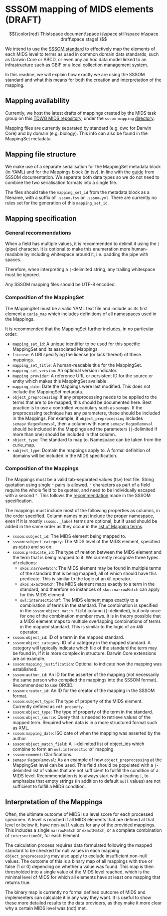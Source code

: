 # SSSOM mapping of MIDS elements (DRAFT)
$${\color{red} This\space document\space is\space still\space in\space draft\space stage! }$$

We intend to use the [SSSOM standard](https://w3id.org/sssom/spec) to effectively map the elements of each MIDS level to terms as used in common domain data standards, such as Darwin Core or ABCD, or even any ad hoc data model linked to an infrastructure such as GBIF or a local collection management system.

In this readme, we will explain how exactly we are using the SSSOM standard and what this means for both the creation and interpretation of the mapping.

## Mapping availability

Currently, we host the latest drafts of mappings created by the MIDS task group on this [TDWG MIDS repository](https://github.com/tdwg/mids), under the `sssom-mapping` [directory](https://github.com/tdwg/mids/tree/main/sssom-mapping).

Mapping files are currently separated by standard (e.g. dwc for Darwin Core) and by domain (e.g. biology). This info can also be found in the MappingSet metadata.

## Mapping file structure

We make use of a separate serialisation for the MappingSet metadata block (in YAML) and for the Mappings block (in tsv), in line with the [guide](https://mapping-commons.github.io/sssom/spec-formats-tsv/) from SSSOM documentation. We separate both data types so we do not need to combine the two serialisation formats into a single file.

The files should take the `mapping_set_id` from the metadata block as a filename, with a suffix of `.sssom.tsv` or `.sssom.yml`. There are currently no rules set for the generation of this `mapping_set_id`.

## Mapping specification
### General recommendations
When a field has multiple values, it is recommended to delimit it using the `|` (pipe) character. It is optional to make this enumeration more human-readable by including whitespace around it, i.e. padding the pipe with spaces.

Therefore, when interpreting a `|`-delimited string, any trailing whitespace must be ignored.

Any SSSOM mapping files should be UTF-8 encoded.

### Composition of the MappingSet
The MappingSet must be a valid YAML text file and include as its first element a `curie_map` which includes definitions of all namespaces used in the Mappings. 

It is recommended that the MappingSet further includes, in no particular order:

* `mapping_set_id`: A unique identifier to be used for this specific MappingSet and its associated Mappings.
* `license`: A URI specifying the license (or lack thereof) of these mappings.
* `mapping_set_title`: A human-readable title for the MappingSet.
* `mapping_set_version`: An optional version indicator.
* `mapping_provider`: A reference URL or persistent ID for the source or entity which makes this MappingSet available.
* `mapping_date`: Date the Mappings were last modified. This does not include the MappingSet metadata.
* `object_preprocessing`: If any preprocessing needs to be applied to the terms that are to be mapped, this should be documented here. Best practice is to use a controlled vocabulary such as `semapv`. If the preprocessing technique has any parameters, these should be included in the Mappings. For example, if `object_preprocessing` includes `semapv:RegexRemoval`, then a column with name `semapv:RegexRemoval` should be included in the Mappings and the parameters (` | `-delimited if more than one) should be included in that column.
* `object_type`: The standard to map to. Namespace can be taken from the curie_map.
* `subject_type`: Domain the mappings apply to. A formal definition of domains will be included in the MIDS specification.

### Composition of the Mappings
The Mappings must be a valid tab-separated values (tsv) text file. String quotation using single `"` pairs is allowed. `"` characters as part of a field require the whole field to be quoted, and need to be individually escaped with a second `"`. This follows the [recommendation](https://mapping-commons.github.io/sssom/spec-formats-tsv/#quoting) made in the SSSOM specification.

The mappings must include most of the following properties as columns, in the order specified. Column names must include the proper namespace, even if it is mostly `sssom:`. `_label` terms are optional, but if used should be added in the same order as they occur in the [list of Mapping terms](https://mapping-commons.github.io/sssom/Mapping/).

* `sssom:subject_id`: The MIDS element being mapped to.
* `sssom:subject_category`: The MIDS level of the MIDS element, specified as `mids0` and so on.
* `sssom:predicate_id`: The type of relation between the MIDS element and the term that is being mapped to it. We currently recognize three types of relations:
  * `skos:narrowMatch`: The MIDS element may be found in multiple terms of the standard that is being mapped, all of which should have this predicate. This is similar to the logic of an `OR` operator.
  * `skos:exactMatch`: The MIDS element maps exactly to a term in the standard, and therefore no instances of `skos:narrowMatch` can apply for this MIDS element.
  * `owl:intersectionOf`: The MIDS element maps exactly to a combination of terms in the standard. The combination is specified in the `sssom:object_match_field` column (`|`-delimited), but only once for one of the combination member rows. It is in theory possible that a MIDS element maps to multiple overlapping combinations of terms in the mapped standard. This is similar to the logic of an `AND` operator.
* `sssom:object_id`: ID of a term in the mapped standard.
* `sssom:object_category`: ID of a category in the mapped standard. A category will typically indicate which file of the standard the term may be found in, if it is more complex in structure. Darwin Core extensions are an example.
* `sssom:mapping_justification`: Optional to indicate how the mapping was established.
* `sssom:author_id`: An ID for the asserter of the mapping (not necessarily the same person who compiled the mappings into the SSSOM format). Recommended to use ORCID.
* `sssom:creator_id`: An ID for the creator of the mapping in the SSSOM format.
* `sssom:subject_type`: The type of property of the MIDS element. Currently defined as `rdf property`.
* `sssom:object_type`: The type of property of the term in the standard. 
* `sssom:object_source`: Query that is needed to retrieve values of the mapped term. Required when data is in a more structured format such as XML.
* `sssom:mapping_date`: ISO date of when the mapping was asserted by the author.
* `sssom:object_match_field`: A `|`-delimited list of object_ids which combine to form an `owl:intersectionOf` mapping.
* `sssom:comment`: Clarifications.
* `semapv:RegexRemoval`: As an example of how `object_preprocessing` at the MappingSet level can be used. This field should be populated with a `|`-delimited list of values that are not sufficient to fullfill the condition of a MIDS level. Recommendation is to always start with a leading `|`, to emphasize that empty strings (in addition to default `null` values) are not sufficient to fulfill a MIDS condition.

## Interpretation of the Mappings
Often, the ultimate outcome of MIDS is a level score for each processed specimen. A level is reached if all MIDS elements that are defined at that level or below it, have non-`null` values for any of the provided mappings. This includes a single `narrowMatch` or `exactMatch`, or a complete combination of `intersectionOf`, for each Element.

The calculation process requires data formulated following the mapped standard to be checked for null values in each mapping. `object_preprocessing` may also apply to exclude insufficient non-null values. The outcome of this is a binary map of all mappings with true or false (1 or 0) depending on whether a value was found. This map is then thresholded into a single value of the MIDS level reached, which is the minimal level of MIDS for which all elements have at least one mapping that returns true.

The binary map is currently no formal defined outcome of MIDS and implementers can calculate it in any way they want. It is useful to show these more detailed results to the data providers, as they make it more clear why a certain MIDS level was (not) met.
